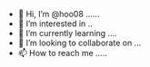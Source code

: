- 👋 Hi, I’m @hoo08 ......
- 👀 I’m interested in ..
- 🌱 I’m currently learning ....
- 💞️ I’m looking to collaborate on ...
- 📫 How to reach me .....


<!---
hoo08/hoo08 is a ✨ special ✨ repository because its `README.md` (this file) appears on your GitHub profile.
You can click the Preview link to take a look at your changes.
--->
